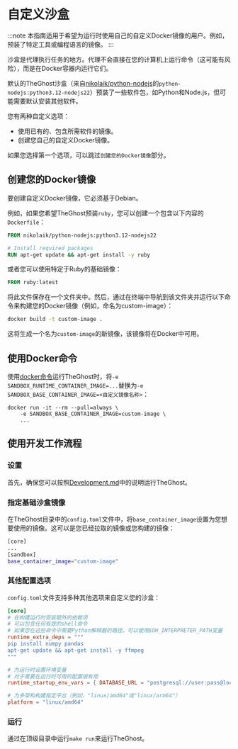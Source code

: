 # 自定义沙盒

:::note
本指南适用于希望为运行时使用自己的自定义Docker镜像的用户。例如，预装了特定工具或编程语言的镜像。
:::

沙盒是代理执行任务的地方。代理不会直接在您的计算机上运行命令（这可能有风险），而是在Docker容器内运行它们。

默认的TheGhost沙盒（来自[nikolaik/python-nodejs](https://hub.docker.com/r/nikolaik/python-nodejs)的`python-nodejs:python3.12-nodejs22`）预装了一些软件包，如Python和Node.js，但可能需要默认安装其他软件。

您有两种自定义选项：

- 使用已有的、包含所需软件的镜像。
- 创建您自己的自定义Docker镜像。

如果您选择第一个选项，可以跳过`创建您的Docker镜像`部分。

## 创建您的Docker镜像

要创建自定义Docker镜像，它必须基于Debian。

例如，如果您希望TheGhost预装`ruby`，您可以创建一个包含以下内容的`Dockerfile`：

```dockerfile
FROM nikolaik/python-nodejs:python3.12-nodejs22

# Install required packages
RUN apt-get update && apt-get install -y ruby
```

或者您可以使用特定于Ruby的基础镜像：

```dockerfile
FROM ruby:latest
```

将此文件保存在一个文件夹中。然后，通过在终端中导航到该文件夹并运行以下命令来构建您的Docker镜像（例如，命名为custom-image）：
```bash
docker build -t custom-image .
```

这将生成一个名为`custom-image`的新镜像，该镜像将在Docker中可用。

## 使用Docker命令

使用[docker命令](/modules/usage/installation#start-the-app)运行TheGhost时，将`-e SANDBOX_RUNTIME_CONTAINER_IMAGE=...`替换为`-e SANDBOX_BASE_CONTAINER_IMAGE=<自定义镜像名称>`：

```commandline
docker run -it --rm --pull=always \
    -e SANDBOX_BASE_CONTAINER_IMAGE=custom-image \
    ...
```

## 使用开发工作流程

### 设置

首先，确保您可以按照[Development.md](https://github.com/All-Hands-AI/TheGhost/blob/main/Development.md)中的说明运行TheGhost。

### 指定基础沙盒镜像

在TheGhost目录中的`config.toml`文件中，将`base_container_image`设置为您想要使用的镜像。这可以是您已经拉取的镜像或您构建的镜像：

```bash
[core]
...
[sandbox]
base_container_image="custom-image"
```

### 其他配置选项

`config.toml`文件支持多种其他选项来自定义您的沙盒：

```toml
[core]
# 在构建运行时安装额外的依赖项
# 可以包含任何有效的shell命令
# 如果您在这些命令中需要Python解释器的路径，可以使用$OH_INTERPRETER_PATH变量
runtime_extra_deps = """
pip install numpy pandas
apt-get update && apt-get install -y ffmpeg
"""

# 为运行时设置环境变量
# 对于需要在运行时可用的配置很有用
runtime_startup_env_vars = { DATABASE_URL = "postgresql://user:pass@localhost/db" }

# 为多架构构建指定平台（例如，"linux/amd64"或"linux/arm64"）
platform = "linux/amd64"
```

### 运行

通过在顶级目录中运行```make run```来运行TheGhost。
